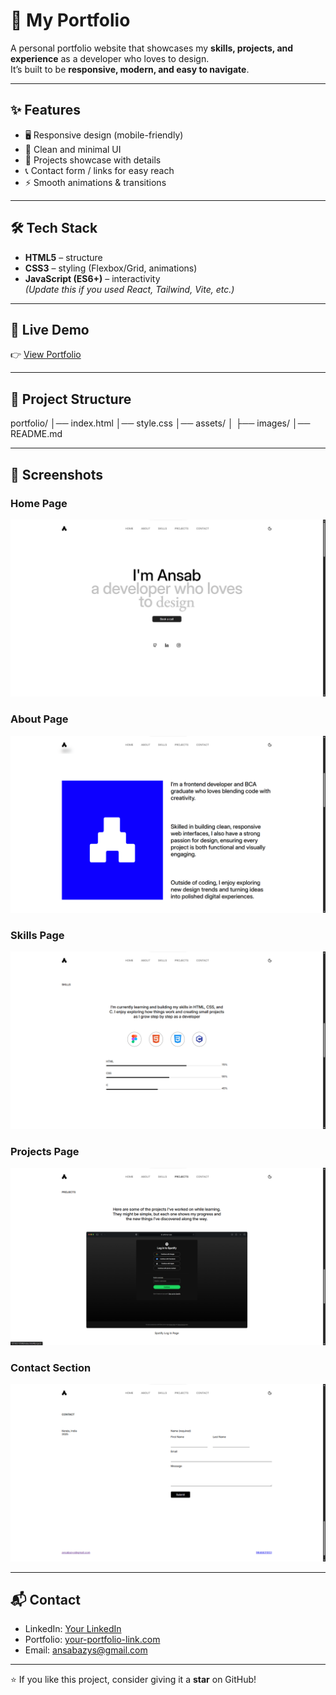 # 🌟 My Portfolio

A personal portfolio website that showcases my **skills, projects, and experience** as a developer who loves to design.  
It’s built to be **responsive, modern, and easy to navigate**.

---

## ✨ Features
- 🖥️ Responsive design (mobile-friendly)
- 🎨 Clean and minimal UI
- 📂 Projects showcase with details
- 📞 Contact form / links for easy reach
- ⚡ Smooth animations & transitions

---

## 🛠️ Tech Stack
- **HTML5** – structure
- **CSS3** – styling (Flexbox/Grid, animations)
- **JavaScript (ES6+)** – interactivity  
*(Update this if you used React, Tailwind, Vite, etc.)*

---

## 🚀 Live Demo
👉 [View Portfolio](https://your-username.github.io/portfolio/)  

---

## 📂 Project Structure
portfolio/
│── index.html
│── style.css
│── assets/
│ ├── images/
│── README.md


---

## 📸 Screenshots

### Home Page
![Home Screenshot](assets/images/screenshots/home.png)

### About Page
![About Screenshot](assets/images/screenshots/about.png)

### Skills Page
![Skills Screenshot](assets/images/screenshots/skills.png)

### Projects Page
![Projects Screenshot](assets/images/screenshots/projects.png)

### Contact Section
![Contact Screenshot](assets/images/screenshots/contact.png)

---

## 📬 Contact
- LinkedIn: [Your LinkedIn](https://linkedin.com/in/ansabazys)  
- Portfolio: [your-portfolio-link.com](https://your-portfolio-link.com)  
- Email: ansabazys@gmail.com

---
⭐ If you like this project, consider giving it a **star** on GitHub!
